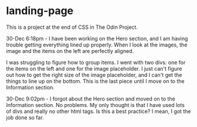 # landing-page
This is a project at the end of CSS in The Odin Project.


30-Dec 6:18pm - I have been working on the Hero section, and  I am having trouble getting everything lined up properly. When I look at the images, the image and the items on the left are perfectly aligned.

I was struggling to figure how to group items. I went with two divs: one for the items on the left and one for the image placeholder. I just can't figure out how to get the right size of the image placeholder, and I can't get the things to line up on the bottom. This is the last piece until I move on to the Information section.



30-Dec 9:02pm - I forgot about the Hero section and moved on to the Information section. No problems. My only thought is that I have used lots of divs and really no other html tags. Is this a best practice? I mean, I got the job done so far.